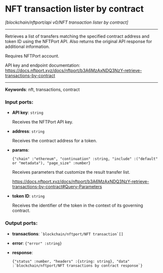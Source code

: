 # NFT transaction lister by contract

_[blockchain/nftport/api v0/NFT transaction lister by contract]_

---

Retrieves a list of transfers matching the specified contract address and token ID using the NFTPort API. Also returns the original API response for additional information.  
  
Requires NFTPort account.  
  
API key and endpoint documentation:  
https://docs.nftport.xyz/docs/nftport/b3A6MzAxNDQ3NzY-retrieve-transactions-by-contract  

---

__Keywords__: nft, transactions, contract

### Input ports:

* __API key__: ` string `

    Receives the NFTPort API key.


* __address__: ` string `

    Receives the contract address for a token.


* __params__: 
    ```
    {"chain" :"ethereum", "continuation" :string, "include" :("default" or "metadata"), "page_size" :number}
    ```

    Receives parameters that customize the result transfer list.
    
    https://docs.nftport.xyz/docs/nftport/b3A6MzAxNDQ3NzY-retrieve-transactions-by-contract#Query-Parameters


* __token ID__: ` string `

    Receives the identifier of the token in the context of its governing contract.

### Output ports:

* __transactions__: `` `blockchain/nftport/NFT transaction`[] ``


* __error__: ` {"error" :string} `


* __response__: 
    ```
    {"status" :number, "headers" :{string: string}, "data" :`blockchain/nftport/NFT transactions by contract response`}
    ```

